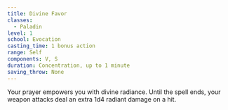 ```yaml
---
title: Divine Favor
classes:
  - Paladin
level: 1
school: Evocation
casting_time: 1 bonus action
range: Self
components: V, S
duration: Concentration, up to 1 minute
saving_throw: None
---
```


Your prayer empowers you with divine radiance. Until the spell ends, your weapon attacks deal an extra 1d4 radiant damage on a hit.
